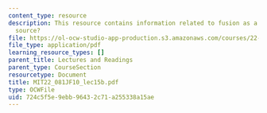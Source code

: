 ```yaml
---
content_type: resource
description: This resource contains information related to fusion as a future energy
  source?
file: https://ol-ocw-studio-app-production.s3.amazonaws.com/courses/22-081j-introduction-to-sustainable-energy-fall-2010/724c5f5e9ebb96432c71a255338a15ae_MIT22_081JF10_lec15b.pdf
file_type: application/pdf
learning_resource_types: []
parent_title: Lectures and Readings
parent_type: CourseSection
resourcetype: Document
title: MIT22_081JF10_lec15b.pdf
type: OCWFile
uid: 724c5f5e-9ebb-9643-2c71-a255338a15ae
---
```

